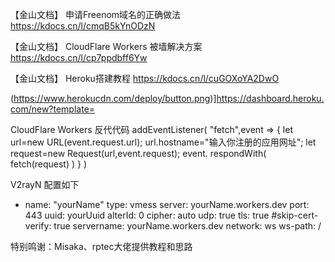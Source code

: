 【金山文档】 申请Freenom域名的正确做法 https://kdocs.cn/l/cmqB5kYnODzN

【金山文档】 CloudFlare Workers 被墙解决方案 https://kdocs.cn/l/cp7ppdbff6Yw

【金山文档】 Heroku搭建教程 https://kdocs.cn/l/cuGOXoYA2DwO

(https://www.herokucdn.com/deploy/button.png)]https://dashboard.heroku.com/new?template=

CloudFlare Workers 反代代码
addEventListener(
    "fetch",event => {
        let url=new URL(event.request.url);
        url.hostname="输入你注册的应用网址";
        let request=new Request(url,event.request);
        event. respondWith(
            fetch(request)
        )
    }
)

V2rayN 配置如下
- name: "yourName"
    type: vmess
    server: yourName.workers.dev
    port: 443
    uuid: yourUuid
    alterId: 0
    cipher: auto
    udp: true
    tls: true
    #skip-cert-verify: true
    servername: yourName.workers.dev
    network: ws
    ws-path: /


特别鸣谢：Misaka、rptec大佬提供教程和思路


